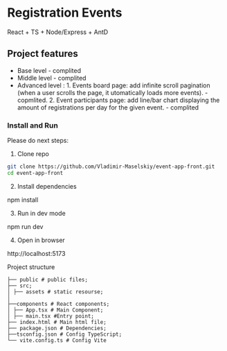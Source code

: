 # Registration Events

React + TS + Node/Express + AntD

## Project features

- Base level -  complited
- Middle level - complited 
- Advanced level : 1. Events board page: add infinite scroll pagination (when a user scrolls the page, it utomatically loads more events). - copmlited. 2. Event participants page: add line/bar chart displaying the amount of registrations   per day for the given event. - complited
 

### Install and Run

Please do next steps:

1. Clone repo

```bash
git clone https://github.com/Vladimir-Maselskiy/event-app-front.git
cd event-app-front
```

2. Install dependencies

npm install

3. Run in dev mode

npm run dev

4. Open in browser

http://localhost:5173

Project structure

```
├── public # public files;
├── src;
│ ├── assets # static resourse;
│
├──components # React components;
│ ├── App.tsx # Main Component;
│ ├── main.tsx #Entry point;
├── index.html # Main html file;
├── package.json # Dependencies;
├──tsconfig.json # Config TypeScript;
└── vite.config.ts # Config Vite
```


